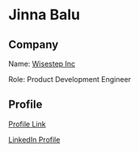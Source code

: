# Jinna Balu

## Company 

Name: [Wisestep Inc](http://wisestep.com/)

Role: Product Development Engineer

## Profile

[Profile Link](https://jinnabalu.github.io/)

[LinkedIn Profile](https://www.linkedin.com/in/jinna-balu-20368995/)
